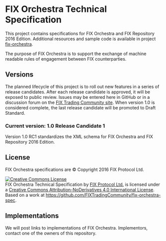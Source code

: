 # FIX Orchestra Technical Specification
This project contains specifications for FIX Orchestra and FIX Repository 2016 Edition. Additional resources and sample
code is available in project [fix-orchestra](https://github.com/FIXTradingCommunity/fix-orchestra).

The purpose of FIX Orchestra is to support the exchange of machine readable rules of engagement between FIX counterparties.

## Versions

The planned lifecycle of this project is to roll out new features in a series of release candidates. After each release candidate is approved, it will be exposed to public review. Issues may be entered here in GitHub or in a discussion forum on the [FIX Trading Community site](http://www.fixtradingcommunity.org/). When version 1.0 is considered complete, the last release candidate will be promoted to Draft Standard.

### Current version: 1.0 Release Candidate 1
Version 1.0 RC1 standardizes the XML schema for FIX Orchestra and FIX Repository 2016 Edition.

## License
FIX Orchestra specifications are © Copyright 2016 FIX Protocol Ltd. 

<a rel="license" href="http://creativecommons.org/licenses/by-nd/4.0/"><img alt="Creative Commons License" style="border-width:0" src="https://i.creativecommons.org/l/by-nd/4.0/88x31.png" /></a><br /><span xmlns:dct="http://purl.org/dc/terms/" href="http://purl.org/dc/dcmitype/Text" property="dct:title" rel="dct:type">FIX Orchestra Technical Specification</span> by <a xmlns:cc="http://creativecommons.org/ns#" href="http://www.fixtradingcommunity.org/" property="cc:attributionName" rel="cc:attributionURL">FIX Protocol Ltd.</a> is licensed under a <a rel="license" href="http://creativecommons.org/licenses/by-nd/4.0/">Creative Commons Attribution-NoDerivatives 4.0 International License</a>.<br />Based on a work at <a xmlns:dct="http://purl.org/dc/terms/" href="https://github.com/FIXTradingCommunity/fix-orchestra-spec" rel="dct:source">https://github.com/FIXTradingCommunity/fix-orchestra-spec</a>.

## Implementations
We will post links to implementations of FIX Orchestra. Implementors, contact one
of the owners of this repository.

